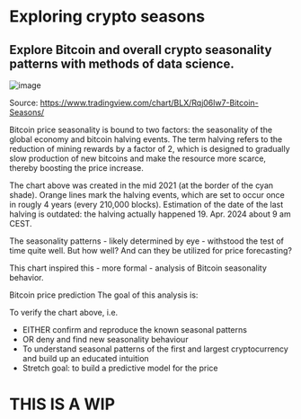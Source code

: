 # Exploring crypto seasons

Explore Bitcoin and overall crypto seasonality patterns with methods of data science. 
---

![image](https://github.com/krairy/crypto_seasons/assets/48013494/bae6472e-4af6-4080-9ba2-c51ad90547b4)

Source: https://www.tradingview.com/chart/BLX/Rqj06lw7-Bitcoin-Seasons/

Bitcoin price seasonality is bound to two factors: the seasonality of the global economy and bitcoin halving events. The term halving refers to the reduction of mining rewards by a factor of 2, which is designed to gradually slow production of new bitcoins and make the resource more scarce, thereby boosting the price increase.

The chart above was created in the mid 2021 (at the border of the cyan shade). Orange lines mark the halving events, which are set to occur once in rougly 4 years (every 210,000 blocks). Estimation of the date of the last halving is outdated: the halving actually happened 19. Apr. 2024 about 9 am CEST.

The seasonality patterns - likely determined by eye - withstood the test of time quite well. But how well? And can they be utilized for price forecasting?

This chart inspired this - more formal - analysis of Bitcoin seasonality behavior.

Bitcoin price prediction
The goal of this analysis is:

To verify the chart above, i.e.
* EITHER confirm and reproduce the known seasonal patterns
* OR deny and find new seasonality behaviour
* To understand seasonal patterns of the first and largest cryptocurrency and build up an educated intuition
* Stretch goal: to build a predictive model for the price
  
# THIS IS A WIP
